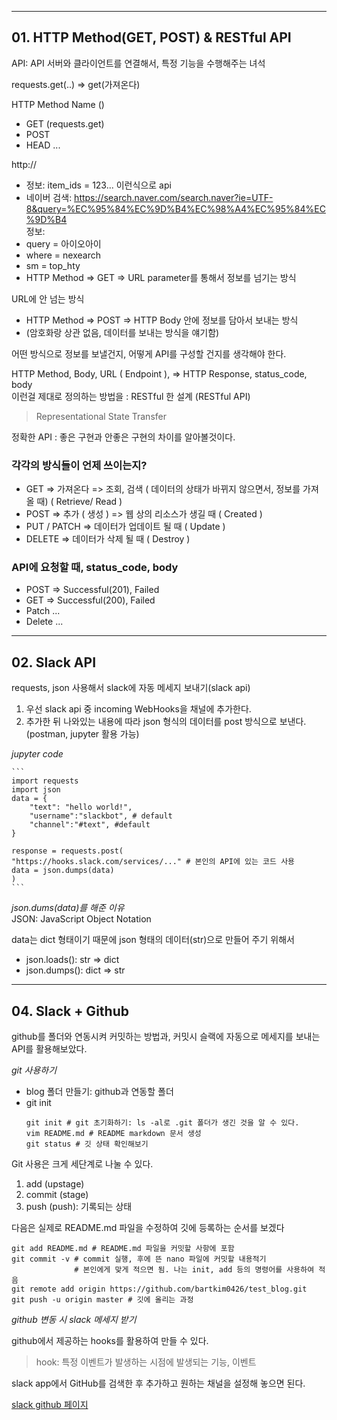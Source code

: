 ***

## 01. HTTP Method(GET, POST) & RESTful API
API: API 서버와 클라이언트를 연결해서, 특정 기능을 수행해주는 녀석

requests.get(..) => get(가져온다)  

HTTP Method Name ()
- GET (requests.get)
- POST
- HEAD ...

http://  
- 정보: item_ids = 123... 이런식으로 api
- 네이버 검색: https://search.naver.com/search.naver?ie=UTF-8&query=%EC%95%84%EC%9D%B4%EC%98%A4%EC%95%84%EC%9D%B4  
정보:
- query = 아이오아이
- where = nexearch
- sm = top_hty
- HTTP Method => GET => URL parameter를 통해서 정보를 넘기는 방식    

URL에 안 넘는 방식
- HTTP Method => POST => HTTP Body 안에 정보를 담아서 보내는 방식
- (암호화랑 상관 없음, 데이터를 보내는 방식을 얘기함)
	
어떤 방식으로 정보를 보낼건지, 어떻게 API를 구성할 건지를 생각해야 한다.	
	
HTTP Method, Body, URL ( Endpoint ), => HTTP Response, status_code, body	
이런걸 제대로 정의하는 방법을 : RESTful 한 설계 (RESTful API)	
> Representational State Transfer


정확한 API : 좋은 구현과 안좋은 구현의 차이를 알아볼것이다.		

### 각각의 방식들이 언제 쓰이는지?
- GET => 가져온다 => 조회, 검색 ( 데이터의 상태가 바뀌지 않으면서, 정보를 가져올 때) ( Retrieve/ Read )
- POST => 추가 ( 생성 ) => 웹 상의 리소스가 생길 때 ( Created ) 
- PUT / PATCH => 데이터가 업데이트 될 때 ( Update ) 
- DELETE => 데이터가 삭제 될 때 ( Destroy )

###  API에 요청할 때, status_code, body
- POST => Successful(201), Failed
- GET => Successful(200), Failed
- Patch ...
- Delete ...

***

## 02. Slack API		

requests, json 사용해서 slack에 자동 메세지 보내기(slack api)

1. 우선 slack api 중 incoming WebHooks을 채널에 추가한다.
2. 추가한 뒤 나와있는 내용에 따라 json 형식의 데이터를 post 방식으로 보낸다. (postman, jupyter 활용 가능)


*jupyter code*

	```
	import requests
	import json
	data = {
		"text": "hello world!",
		"username":"slackbot", # default
		"channel":"#text", #default
	}

	response = requests.post(
	"https://hooks.slack.com/services/..." # 본인의 API에 있는 코드 사용
	data = json.dumps(data)
	)
	```
    

*json.dums(data)를 해준 이유*		
JSON: JavaScript Object Notation		

data는 dict 형태이기 때문에 json 형태의 데이터(str)으로 만들어 주기 위해서		
- json.loads(): str => dict
- json.dumps(): dict => str


---

## 04. Slack + Github		

github를 폴더와 연동시켜 커밋하는 방법과, 커밋시 슬랙에 자동으로 메세지를 보내는 API를 활용해보았다.		

*git 사용하기*		
- blog 폴더 만들기: github과 연동할 폴더		
- git init
	```
	git init # git 초기화하기: ls -al로 .git 폴더가 생긴 것을 알 수 있다.		
	vim README.md # README markdown 문서 생성	
	git status # 깃 상태 확인해보기
	```

Git 사용은 크게 세단계로 나눌 수 있다.
1. add (upstage)
2. commit (stage)
3. push (push): 기록되는 상태		

다음은 실제로 README.md 파일을 수정하여 깃에 등록하는 순서를 보겠다		

	
	git add README.md # README.md 파일을 커밋할 사항에 포함
	git commit -v # commit 실행, 후에 뜬 nano 파일에 커밋할 내용적기
				  # 본인에게 맞게 적으면 됨. 나는 init, add 등의 명령어를 사용하여 적음
	git remote add origin https://github.com/bartkim0426/test_blog.git 
	git push -u origin master # 깃에 올리는 과정
	


*github 변동 시 slack 메세지 받기*		

github에서 제공하는 hooks를 활용하여 만들 수 있다.		
> hook: 특정 이벤트가 발생하는 시점에 발생되는 기능, 이벤트 		

slack app에서 GitHub를 검색한 후 추가하고 원하는 채널을 설정해 놓으면 된다.		

[slack github 페이지](https://suwonseul.slack.com/apps/A0F7YS2SX-github)		









